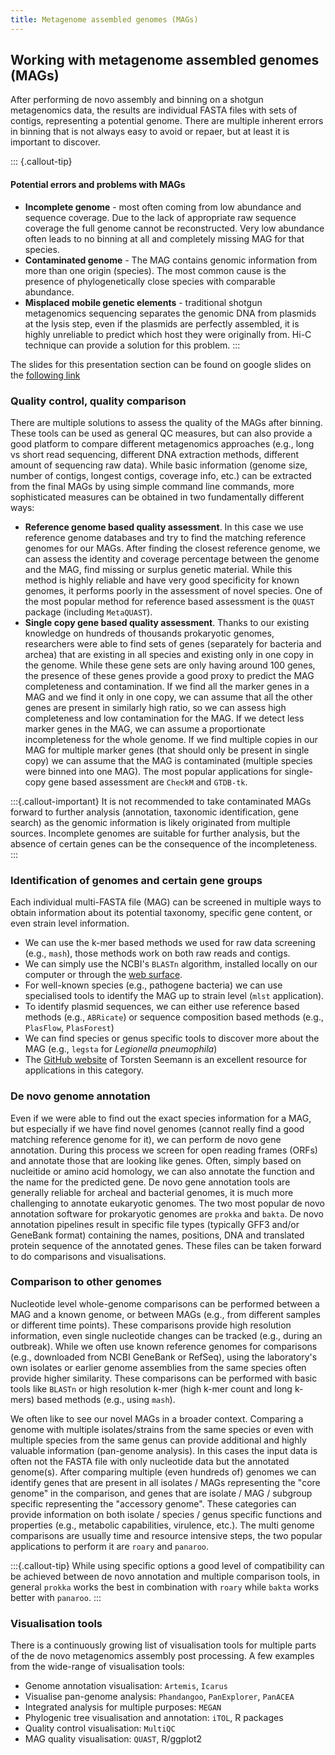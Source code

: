 ```yaml
---
title: Metagenome assembled genomes (MAGs)
---
```


## Working with metagenome assembled genomes (MAGs)

After performing de novo assembly and binning on a shotgun metagenomics data, the results are individual FASTA files with sets of contigs, representing a potential genome. There are multiple inherent errors in binning that is not always easy to avoid or repaer, but at least it is important to discover.

::: {.callout-tip}
#### Potential errors and problems with MAGs

- **Incomplete genome** - most often coming from low abundance and sequence coverage. Due to the lack of appropriate raw sequence coverage the full genome cannot be reconstructed. Very low abundance often leads to no binning at all and completely missing MAG for that species.
- **Contaminated genome** - The MAG contains genomic information from more than one origin (species). The most common cause is the presence of phylogenetically close species with comparable abundance.
- **Misplaced mobile genetic elements** - traditional shotgun metagenomics sequencing separates the genomic DNA from plasmids at the lysis step, even if the plasmids are perfectly assembled, it is highly unreliable to predict which host they were originally from. Hi-C technique can provide a solution for this problem.
:::

The slides for this presentation section can be found on google slides on the [following link](https://docs.google.com/presentation/d/1_b3ufd5Uk11vlefH6ifwy7svAPUgHomXbhXTgYYIi9w/edit?usp=sharing)

### Quality control, quality comparison

There are multiple solutions to assess the quality of the MAGs after binning. These tools can be used as general QC measures, but can also provide a good platform to compare different metagenomics approaches (e.g., long vs short read sequencing, different DNA extraction methods, different amount of sequencing raw data). While basic information (genome size, number of contigs, longest contigs, coverage info, etc.) can be extracted from the final MAGs by using simple command line commands, more sophisticated measures can be obtained in two fundamentally different ways:

- **Reference genome based quality assessment**. In this case we use reference genome databases and try to find the matching reference genomes for our MAGs. After finding the closest reference genome, we can assess the identity and coverage percentage between the genome and the MAG, find missing or surplus genetic material. While this method is highly reliable and have very good specificity for known genomes, it performs poorly in the assessment of novel species. One of the most popular method for reference based assessment is the `QUAST` package (including `MetaQUAST`).
- **Single copy gene based quality assessment**. Thanks to our existing knowledge on hundreds of thousands prokaryotic genomes, researchers were able to find sets of genes (separately for bacteria and archea) that are existing in all species and existing only in one copy in the genome. While these gene sets are only having around 100 genes, the presence of these genes provide a good proxy to predict the MAG completeness and contamination. If we find all the marker genes in a MAG and we find it only in one copy, we can assume that all the other genes are present in similarly high ratio, so we can assess high completeness and low contamination for the MAG. If we detect less marker genes in the MAG, we can assume a proportionate incompleteness for the whole genome. If we find multiple copies in our MAG for multiple marker genes (that should only be present in single copy) we can assume that the MAG is contaminated (multiple species were binned into one MAG). The most popular applications for single-copy gene based assessment are `CheckM` and `GTDB-tk`.

:::{.callout-important}
It is not recommended to take contaminated MAGs forward to further analysis (annotation, taxonomic identification, gene search) as the genomic information is likely originated from multiple sources. Incomplete genomes are suitable for further analysis, but the absence of certain genes can be the consequence of the incompleteness.
:::

### Identification of genomes and certain gene groups

Each individual multi-FASTA file (MAG) can be screened in multiple ways to obtain information about its potential taxonomy, specific gene content, or even strain level information.

- We can use the k-mer based methods we used for raw data screening (e.g., `mash`), those methods work on both raw reads and contigs.
- We can simply use the NCBI's `BLASTn` algorithm, installed locally on our computer or through the [web surface](https://blast.ncbi.nlm.nih.gov).
- For well-known species (e.g., pathogene bacteria) we can use specialised tools to identify the MAG up to strain level (`mlst` application).
- To identify plasmid sequences, we can either use reference based methods (e.g., `ABRicate`) or sequence composition based methods (e.g., `PlasFlow`, `PlasForest`)
- We can find species or genus specific tools to discover more about the MAG (e.g., `legsta` for *Legionella pneumophila*)
- The [GitHub website](https://github.com/tseemann) of Torsten Seemann is an excellent resource for applications in this category.

### De novo genome annotation

Even if we were able to find out the exact species information for a MAG, but especially if we have find novel genomes (cannot really find a good matching reference genome for it), we can perform de novo gene annotation. During this process we screen for open reading frames (ORFs) and annotate those that are looking like genes. Often, simply based on nucleitide or amino acid homology, we can also annotate the function and the name for the predicted gene. De novo gene annotation tools are generally reliable for archeal and bacterial genomes, it is much more challenging to annotate eukaryotic genomes. The two most popular de novo annotation software for prokaryotic genomes are `prokka` and `bakta`. De novo annotation pipelines result in specific file types (typically GFF3 and/or GeneBank format) containing the names, positions, DNA and translated protein sequence of the annotated genes. These files can be taken forward to do comparisons and visualisations.

### Comparison to other genomes

Nucleotide level whole-genome comparisons can be performed between a MAG and a known genome, or between MAGs (e.g., from different samples or different time points). These comparisons provide high resolution information, even single nucleotide changes can be tracked (e.g., during an outbreak). While we often use known reference genomes for comparisons (e.g., downloaded from NCBI GeneBank or RefSeq), using the laboratory's own isolates or earlier genome assemblies from the same species often provide higher similarity. These comparisons can be performed with basic tools like `BLASTn` or high resolution k-mer (high k-mer count and long k-mers) based methods (e.g., using `mash`).

We often like to see our novel MAGs in a broader context. Comparing a genome with multiple isolates/strains from the same species or even with multiple species from the same genus can provide additional and highly valuable information (pan-genome analysis). In this cases the input data is often not the FASTA file with only nucleotide data but the annotated genome(s). After comparing multiple (even hundreds of) genomes we can identify genes that are present in all isolates / MAGs representing the "core genome" in the comparison, and genes that are isolate / MAG / subgroup specific representing the "accessory genome". These categories can provide information on both isolate / species / genus specific functions and properties (e.g., metabolic capabilities, virulence, etc.). The multi genome comparisons are usually time and resource intensive steps, the two popular applications to perform it are `roary` and `panaroo`.

:::{.callout-tip}
While using specific options a good level of compatibility can be achieved between de novo annotation and multiple comparison tools, in general `prokka` works the best in combination with `roary` while `bakta` works better with `panaroo`.
:::

### Visualisation tools

There is a continuously growing list of visualisation tools for multiple parts of the de novo metagenomics assembly post processing. A few examples from the wide-range of visualisation tools:

- Genome annotation visualisation: `Artemis`, `Icarus`
- Visualise pan-genome analysis: `Phandangoo`, `PanExplorer`, `PanACEA`
- Integrated analysis for multiple purposes: `MEGAN`
- Phylogenic tree visualisation and annotation: `iTOL`, R packages
- Quality control visualisation: `MultiQC`
- MAG quality visualisation: `QUAST`, R/ggplot2